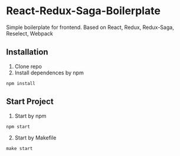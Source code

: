 # React-Redux-Saga-Boilerplate

Simple boilerplate for frontend. Based on React, Redux, Redux-Saga, Reselect, Webpack

## Installation
1. Clone repo
2. Install dependences by npm
``` 
npm install
```

## Start Project
1. Start by npm
``` 
npm start 
```
2. Start by Makefile 
``` 
make start
```